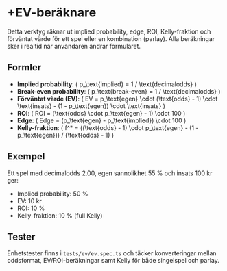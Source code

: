 # +EV-beräknare

Detta verktyg räknar ut implied probability, edge, ROI, Kelly-fraktion och förväntat värde för ett spel eller en kombination (parlay). Alla beräkningar sker i realtid när användaren ändrar formuläret.

## Formler
- **Implied probability**: \( p_\text{implied} = 1 / \text{decimalodds} \)
- **Break-even probability**: \( p_\text{break-even} = 1 / \text{decimalodds} \)
- **Förväntat värde (EV)**: \( EV = p_\text{egen} \cdot (\text{odds} - 1) \cdot \text{insats} - (1 - p_\text{egen}) \cdot \text{insats} \)
- **ROI**: \( ROI = (\text{odds} \cdot p_\text{egen} - 1) \cdot 100 \)
- **Edge**: \( Edge = (p_\text{egen} - p_\text{implied}) \cdot 100 \)
- **Kelly-fraktion**: \( f^* = ((\text{odds} - 1) \cdot p_\text{egen} - (1 - p_\text{egen})) / (\text{odds} - 1) \)

## Exempel
Ett spel med decimalodds 2.00, egen sannolikhet 55 % och insats 100 kr ger:
- Implied probability: 50 %
- EV: 10 kr
- ROI: 10 %
- Kelly-fraktion: 10 % (full Kelly)

## Tester
Enhetstester finns i `tests/ev/ev.spec.ts` och täcker konverteringar mellan oddsformat, EV/ROI-beräkningar samt Kelly för både singelspel och parlay.
